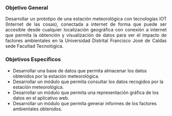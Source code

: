 ### Objetivo General

<div style="text-align: justify;">Desarrollar un prototipo de una estación meteorológica con tecnologías IOT (Internet de las cosas), conectada a internet de forma que puede ser accesible desde cualquier localización geográfica con conexión a internet que permita la obtención y visualización de datos para ver el impacto de factores ambientales en la Universidad Distrital Francisco José de Caldas sede Facultad Tecnológica.</div>

### Objetivos Específicos

* Desarrollar una base de datos que permita almacenar los datos obtenidos por la estación meteorológica.
* Desarrollar un módulo que permita consultar los datos recogidos por la estación meteorológica.
* Desarrollar un módulo que permita una representación gráfica de los datos en el aplicativo web.
* Desarrollar un módulo que permita generar informes de los factores ambientales obtenidos.

